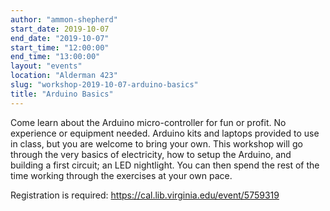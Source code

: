 ```yaml
---
author: "ammon-shepherd"
start_date: 2019-10-07
end_date: "2019-10-07"
start_time: "12:00:00"
end_time: "13:00:00"
layout: "events"
location: "Alderman 423"
slug: "workshop-2019-10-07-arduino-basics"
title: "Arduino Basics"
---
```


Come learn about the Arduino micro-controller for fun or profit. No experience or equipment needed. Arduino kits and laptops provided to use in class, but you are welcome to bring your own. This workshop will go through the very basics of electricity, how to setup the Arduino, and building a first circuit; an LED nightlight. You can then spend the rest of the time working through the exercises at your own pace.

Registration is required: [https://cal.lib.virginia.edu/event/5759319 ](https://cal.lib.virginia.edu/event/5759319)

